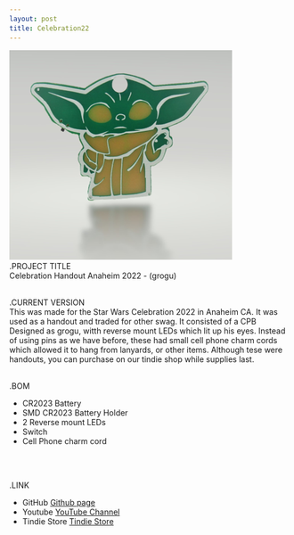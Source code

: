 ```yaml
---
layout: post
title: Celebration22
---
```


![Title](/images/celebration/Grogu_font_sm.png)<br>
.PROJECT TITLE<br>
Celebration Handout Anaheim 2022 - (grogu)
<br>
<br>

.CURRENT VERSION<br>
This was made for the Star Wars Celebration 2022 in Anaheim CA. It was used as a handout and traded
for other swag. It consisted of a CPB Designed as grogu, witth reverse mount LEDs which lit up his eyes.
Instead of using pins as we have before, these had small cell phone charm cords which allowed it to hang 
from lanyards, or other items. Although tese were handouts, you can purchase on our tindie shop while supplies last.
<br>
<br>

.BOM
- CR2023 Battery
- SMD CR2023 Battery Holder
- 2 Reverse mount LEDs
- Switch
- Cell Phone charm cord
<br>
<br>

.LINK
- GitHub [Github page](https://github.com/BadgePiratesLLC/Celebration_2022)
- Youtube [YouTube Channel](https://www.youtube.com/channel/UCRVegJ2Y7m-8vIXnG0BIhyw/featured/) 
- Tindie Store [Tindie Store](https://www.tindie.com/products/badgepirates/celebration-2022-hand-out/)
<br>
<br>
